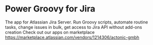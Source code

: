 # Power Groovy for Jira
The app for Atlassian Jira Server. Run Groovy scripts, automate routine tasks, change issues in bulk, get access to Jira API without add-ons creation
Check out our apps on marketplace https://marketplace.atlassian.com/vendors/1214306/actonic-gmbh